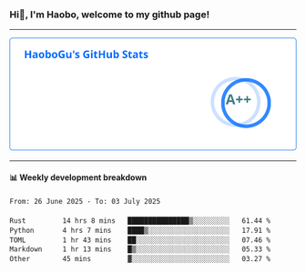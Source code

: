 <!--<h2 align="center"> Hi👋, I'm Haobo, welcome to my github page! </h2>-->
### Hi👋, I'm Haobo, welcome to my github page!
-------

<img href="https://github.com/HaoboGu" src="assets/stats.svg" alt="github stats" /> 

-------

#### 📊 **Weekly development breakdown**
<!--START_SECTION:waka-->

```txt
From: 26 June 2025 - To: 03 July 2025

Rust         14 hrs 8 mins   ███████████████▒░░░░░░░░░   61.44 %
Python       4 hrs 7 mins    ████▒░░░░░░░░░░░░░░░░░░░░   17.91 %
TOML         1 hr 43 mins    ██░░░░░░░░░░░░░░░░░░░░░░░   07.46 %
Markdown     1 hr 13 mins    █▒░░░░░░░░░░░░░░░░░░░░░░░   05.33 %
Other        45 mins         ▓░░░░░░░░░░░░░░░░░░░░░░░░   03.27 %
```

<!--END_SECTION:waka-->
<!--
backup url: https://github-readme-status-dusky-ten.vercel.app/api?username=HaoboGu&count_private=true&show_icons=true&theme=transparent&border_color=2f80ed
-->
<!--
**HaoboGu/HaoboGu** is a ✨ _special_ ✨ repository because its `README.md` (this file) appears on your GitHub profile.

Here are some ideas to get you started:

- 🔭 I’m currently working on AI-assisted programming tools
- 🌱 I’m currently learning ...
- 👯 I’m looking to collaborate on ...
- 🤔 I’m looking for help with ...
- 💬 Ask me about ...
- 📫 How to reach me: ...
- 😄 Pronouns: ...
- ⚡ Fun fact: ...
-->
